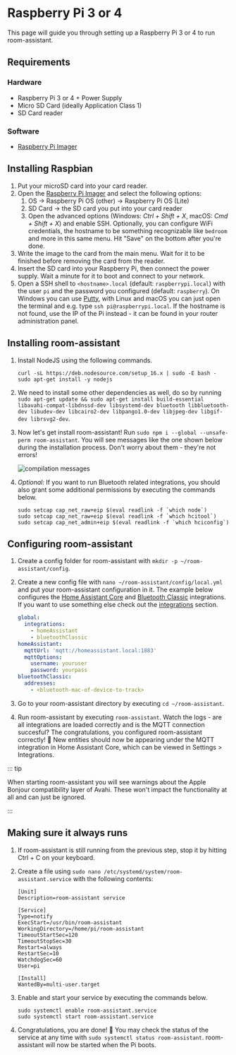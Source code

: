 # Raspberry Pi 3 or 4

This page will guide you through setting up a Raspberry Pi 3 or 4 to run room-assistant.

## Requirements

### Hardware

- Raspberry Pi 3 or 4 + Power Supply
- Micro SD Card (ideally Application Class 1)
- SD Card reader

### Software

- [Raspberry Pi Imager](https://www.raspberrypi.org/software/)

## Installing Raspbian

1. Put your microSD card into your card reader.
2. Open the [Raspberry Pi Imager](https://www.raspberrypi.org/software/) and select the following options:
   1. OS -> Raspberry Pi OS (other) -> Raspberry Pi OS (Lite)
   2. SD Card -> the SD card you put into your card reader
   3. Open the advanced options (Windows: *Ctrl + Shift + X*, macOS: *Cmd + Shift + X*) and enable SSH. Optionally, you can configure WiFi credentials, the hostname to be something recognizable like `bedroom` and more in this same menu. Hit "Save" on the bottom after you're done.
3. Write the image to the card from the main menu. Wait for it to be finished before removing the card from the reader.
4. Insert the SD card into your Raspberry Pi, then connect the power supply. Wait a minute for it to boot and connect to your network.
5. Open a SSH shell to `<hostname>.local` (default: `raspberrypi.local`) with the user `pi` and the password you configured (default: `raspberry`). On Windows you can use [Putty](https://www.putty.org), with Linux and macOS you can just open the terminal and e.g. type `ssh pi@raspberrypi.local`. If the hostname is not found, use the IP of the Pi instead - it can be found in your router administration panel.

## Installing room-assistant

1. Install NodeJS using the following commands.

   ```shell
   curl -sL https://deb.nodesource.com/setup_16.x | sudo -E bash -
   sudo apt-get install -y nodejs
   ```

2. We need to install some other dependencies as well, do so by running `sudo apt-get update && sudo apt-get install build-essential libavahi-compat-libdnssd-dev libsystemd-dev bluetooth libbluetooth-dev libudev-dev libcairo2-dev libpango1.0-dev libjpeg-dev libgif-dev librsvg2-dev`.

3. Now let's get install room-assistant! Run `sudo npm i --global --unsafe-perm room-assistant`. You will see messages like the one shown below during the installation process. Don't worry about them - they're not errors!

   ![compilation messages](./compilation-msgs.png)

4. *Optional:* If you want to run Bluetooth related integrations, you should also grant some additional permissions by executing the commands below.

   ```shell
   sudo setcap cap_net_raw+eip $(eval readlink -f `which node`)
   sudo setcap cap_net_raw+eip $(eval readlink -f `which hcitool`)
   sudo setcap cap_net_admin+eip $(eval readlink -f `which hciconfig`)
   ```


## Configuring room-assistant

1. Create a config folder for room-assistant with `mkdir -p ~/room-assistant/config`.

2. Create a new config file with `nano ~/room-assistant/config/local.yml` and put your room-assistant configuration in it. The example below configures the [Home Assistant Core](/integrations/home-assistant.md) and [Bluetooth Classic](/integrations/bluetooth-classic.md) integrations. If you want to use something else check out the [integrations](/integrations) section.

   ```yaml
   global:
     integrations:
       - homeAssistant
       - bluetoothClassic
   homeAssistant:
     mqttUrl: 'mqtt://homeassistant.local:1883'
     mqttOptions:
       username: youruser
       password: yourpass
   bluetoothClassic:
     addresses:
       - <bluetooth-mac-of-device-to-track>
   ```

3. Go to your room-assistant directory by executing `cd ~/room-assistant`.

4. Run room-assistant by executing `room-assistant`. Watch the logs - are all integrations are loaded correctly and is the MQTT connection succesful? The congratulations, you configured room-assistant correctly! :tada: New entities should now be appearing under the MQTT integration in Home Assistant Core, which can be viewed in Settings > Integrations.

::: tip

When starting room-assistant you will see warnings about the Apple Bonjour compatibility layer of Avahi. These won't impact the functionality at all and can just be ignored.

:::

## Making sure it always runs

1. If room-assistant is still running from the previous step, stop it by hitting Ctrl + C on your keyboard.

2. Create a file using `sudo nano /etc/systemd/system/room-assistant.service` with the following contents:

   ```
   [Unit]
   Description=room-assistant service
   
   [Service]
   Type=notify
   ExecStart=/usr/bin/room-assistant
   WorkingDirectory=/home/pi/room-assistant
   TimeoutStartSec=120
   TimeoutStopSec=30
   Restart=always
   RestartSec=10
   WatchdogSec=60
   User=pi
   
   [Install]
   WantedBy=multi-user.target
   ```

3. Enable and start your service by executing the commands below.

   ```shell
   sudo systemctl enable room-assistant.service
   sudo systemctl start room-assistant.service
   ```

4. Congratulations, you are done! :confetti_ball: You may check the status of the service at any time with `sudo systemctl status room-assistant`. room-assistant will now be started when the Pi boots.
